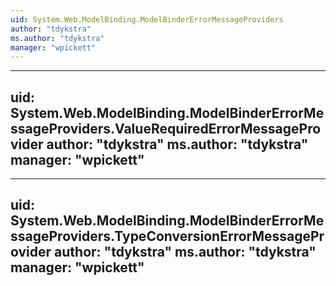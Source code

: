 ```yaml
---
uid: System.Web.ModelBinding.ModelBinderErrorMessageProviders
author: "tdykstra"
ms.author: "tdykstra"
manager: "wpickett"
---
```


---
uid: System.Web.ModelBinding.ModelBinderErrorMessageProviders.ValueRequiredErrorMessageProvider
author: "tdykstra"
ms.author: "tdykstra"
manager: "wpickett"
---

---
uid: System.Web.ModelBinding.ModelBinderErrorMessageProviders.TypeConversionErrorMessageProvider
author: "tdykstra"
ms.author: "tdykstra"
manager: "wpickett"
---
